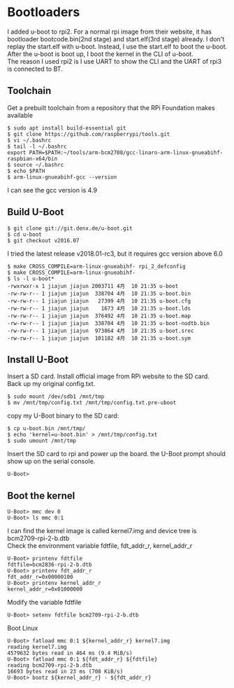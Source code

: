 # Bootloaders
I added u-boot to rpi2. For a normal rpi image from their website, it has bootloader bootcode.bin(2nd stage) and start.elf(3rd stage) already. I don't replay the start.elf with u-boot. Instead, I use the start.elf to boot the u-boot. After the u-boot is boot up, I boot the kernel in the CLI of u-boot. \
The reason I used rpi2 is I use UART to show the CLI and the UART of rpi3 is connected to BT.

## Toolchain 
Get a prebuilt toolchain from a repository that the RPi Foundation makes available
```
$ sudo apt install build-essential git
$ git clone https://github.com/raspberrypi/tools.git
$ vi ~/.bashrc
$ tail -l ~/.bashrc
export PATH=$PATH:~/tools/arm-bcm2708/gcc-linaro-arm-linux-gnueabihf-raspbian-x64/bin
$ source ~/.bashrc
$ echo $PATH
$ arm-linux-gnueabihf-gcc --version
```
I can see the gcc version is 4.9

## Build U-Boot
```
$ git clone git://git.denx.de/u-boot.git
$ cd u-boot
$ git checkout v2016.07
```
I tried the latest release v2018.01-rc3, but it requires gcc version above 6.0
```
$ make CROSS_COMPILE=arm-linux-gnueabihf- rpi_2_defconfig
$ make CROSS_COMPILE=arm-linux-gnueabihf-
$ ls -l u-boot*
-rwxrwxr-x 1 jiajun jiajun 2003711 4月  10 21:35 u-boot
-rw-rw-r-- 1 jiajun jiajun  338704 4月  10 21:35 u-boot.bin
-rw-rw-r-- 1 jiajun jiajun   27399 4月  10 21:35 u-boot.cfg
-rw-rw-r-- 1 jiajun jiajun    1673 4月  10 21:35 u-boot.lds
-rw-rw-r-- 1 jiajun jiajun  376492 4月  10 21:35 u-boot.map
-rw-rw-r-- 1 jiajun jiajun  338704 4月  10 21:35 u-boot-nodtb.bin
-rw-rw-r-- 1 jiajun jiajun  973864 4月  10 21:35 u-boot.srec
-rw-rw-r-- 1 jiajun jiajun  101182 4月  10 21:35 u-boot.sym
```
## Install U-Boot
Insert a SD card. Install official image from RPi website to the SD card.\
Back up my original config.txt.
```
$ sudo mount /dev/sdb1 /mnt/tmp
$ mv /mnt/tmp/config.txt /mnt/tmp/config.txt.pre-uboot
```
copy my U-Boot binary to the SD card:
```
$ cp u-boot.bin /mnt/tmp/
$ echo 'kernel=u-boot.bin' > /mnt/tmp/config.txt
$ sudo umount /mnt/tmp
```
Insert the SD card to rpi and power up the board. the U-Boot prompt should show up on the serial console.
```
U-Boot>
```

## Boot the kernel
```
U-Boot> mmc dev 0
U-Boot> ls mmc 0:1
```
I can find the kernel image is called kernel7.img and device tree is bcm2709-rpi-2-b.dtb \
Check the environment variable fdtfile, fdt_addr_r, kernel_addr_r
```
U-Boot> printenv fdtfile
fdtfile=bcm2836-rpi-2-b.dtb
U-Boot> printenv fdt_addr_r
fdt_addr_r=0x00000100
U-Boot> printenv kernel_addr_r
kernel_addr_r=0x01000000
```
Modify the variable fdtfile
```
U-Boot> setenv fdtfile bcm2709-rpi-2-b.dtb
```
Boot Linux
```
U-Boot> fatload mmc 0:1 ${kernel_addr_r} kernel7.img
reading kernel7.img
4579632 bytes read in 464 ms (9.4 MiB/s)
U-Boot> fatload mmc 0:1 ${fdt_addr_r} ${fdtfile}
reading bcm2709-rpi-2-b.dtb
16693 bytes read in 23 ms (708 KiB/s)
U-Boot> bootz ${kernel_addr_r} - ${fdt_addr_r}
```
